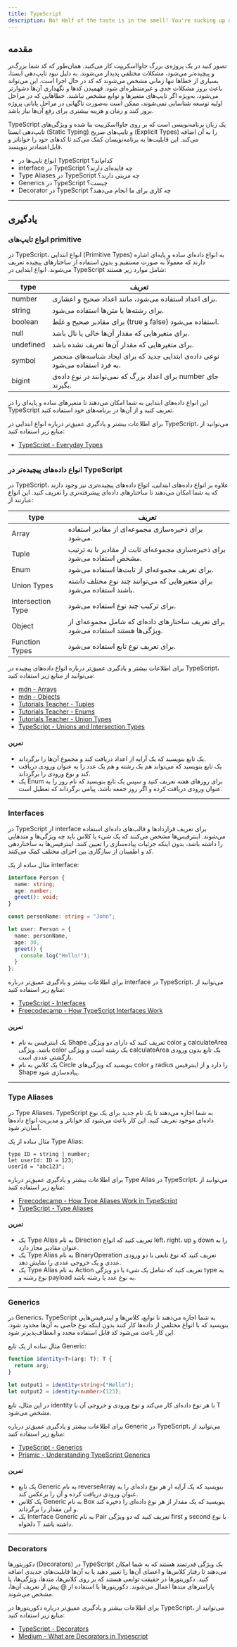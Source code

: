 ```yaml
---
title: TypeScript
description: No! Half of the taste is in the smell! You're sucking up all the taste units!
---
```


## مقدمه

تصور کنید در یک پروژه‌ی بزرگ جاوااسکریپت کار می‌کنید. همان‌طور که کد شما بزرگ‌تر و پیچیده‌تر می‌شود، مشکلات مختلفی پدیدار می‌شوند.
به دلیل نبود تایپ‌دهی ایستا، بسیاری از خطاها تنها زمانی مشخص می‌شوند که کد در حال اجرا است. این می‌تواند باعث بروز مشکلات جدی و غیرمنتظره‌ای شود.
فهمیدن کدها و نگهداری آن‌ها دشوارتر می‌شود، به‌ویژه اگر تایپ‌های متغیرها و توابع مشخص نباشند.
خطاهایی که در مراحل اولیه توسعه شناسایی نمی‌شوند، ممکن است به‌صورت ناگهانی در مراحل پایانی پروژه بروز کنند و زمان و هزینه بیشتری برای رفع آن‌ها نیاز باشد.

TypeScript یک زبان برنامه‌نویسی است که بر روی جاوااسکریپت بنا شده
و ویژگی‌های تایپ‌دهی ایستا (Static Typing) و تایپ‌های صریح (Explicit Types) را به آن اضافه می‌کند. این قابلیت‌ها به برنامه‌نویسان کمک می‌کند تا کدهای خود را خواناتر و قابل‌اعتمادتر بنویسند.
  
-   انواع تایپ‌ها در TypeScript  کدام‌اند؟
-   interface در TypeScript  چه فایده‌ای دارند؟
-   Type Aliases در TypeScript  چه مزیتی دارند؟
-   Generics در TypeScript  چیست؟
-   Decorator در TypeScript چه کاری برای ما انجام می‌دهند؟

---

## یادگیری

### انواع تایپ‌های primitive 

در TypeScript، انواع ابتدایی (Primitive Types) به انواع داده‌ای ساده و پایه‌ای اشاره دارند که معمولاً به صورت مستقیم و بدون استفاده از ساختارهای پیچیده تعریف می‌شوند. انواع ابتدایی در TypeScript شامل موارد زیر هستند:

| type      | تعریف                                                                         |
|-----------|-------------------------------------------------------------------------------|
| number    | برای اعداد استفاده می‌شود، مانند اعداد صحیح و اعشاری.                         |
| string    | برای رشته‌ها یا متن‌ها استفاده می‌شود.                                        |
| boolean   | برای مقادیر صحیح و غلط (true و false) استفاده می‌شود.                         |
| null      | برای متغیرهایی که مقدار آن‌ها خالی یا نال باشد.                               |
| undefined | برای متغیرهایی که مقدار آن‌ها تعریف نشده باشد.                                |
| symbol    | نوعی داده‌ی ابتدایی جدید که برای ایجاد شناسه‌های منحصر به فرد استفاده می‌شود. |
| bigint    | برای اعداد بزرگ که نمی‌توانند در نوع داده‌ی number جای بگیرند.                |

 این انواع داده‌های ابتدایی به شما امکان می‌دهند تا متغیرهای ساده و پایه‌ای را در TypeScript تعریف کنید و از آن‌ها در برنامه‌های خود استفاده کنید.

برای اطلاعات بیشتر و یادگیری عمیق‌تر درباره انواع ابتدایی در TypeScript، می‌توانید از منابع زیر استفاده کنید:

- [TypeScript - Everyday Types](https://www.typescriptlang.org/docs/handbook/2/everyday-types.html)

---

### انواع داده‌های پیچیده‌تر در TypeScript

در TypeScript، علاوه بر انواع داده‌های ابتدایی، انواع داده‌های پیچیده‌تری نیز وجود دارند که به شما امکان می‌دهند تا ساختارهای داده‌ای پیشرفته‌تری را تعریف کنید. این انواع عبارتند از:

| type                                                                             | تعریف |
| ----------------- | -------------------------------------------------------------------------------- |
| Array                              | برای ذخیره‌سازی مجموعه‌ای از مقادیر استفاده می‌شود.                                                                                                              |
| Tuple                              | برای ذخیره‌سازی مجموعه‌ای ثابت از مقادیر با به ترتیب مشخص استفاده می‌شود.                                                                                        |
| Enum                               | برای تعریف مجموعه‌ای از ثابت‌ها استفاده می‌شود.                                                                                                                  |
| Union Types                        | برای متغیرهایی که می‌توانند چند نوع مختلف داشته باشند استفاده می‌شود.                                                                                            |
| Intersection Type                  | برای ترکیب چند نوع استفاده می‌شود.                                                                                                                               |
| Object                             | برای تعریف ساختارهای داده‌ای که شامل مجموعه‌ای از ویژگی‌ها هستند استفاده می‌شود.                                                                                 |
| Function Types                     | برای تعریف نوع تابع استفاده می‌شود.                                                                                                                              |

برای اطلاعات بیشتر و یادگیری عمیق‌تر درباره انواع داده‌های پیچیده در TypeScript، می‌توانید از منابع زیر استفاده کنید:

- [mdn - Arrays](https://developer.mozilla.org/en-US/docs/Glossary/Array)
- [mdn - Objects](https://developer.mozilla.org/en-US/docs/Glossary/Object)
- [Tutorials Teacher - Tuples](https://www.tutorialsteacher.com/typescript/typescript-tuple)
- [Tutorials Teacher - Enums](https://www.tutorialsteacher.com/typescript/typescript-enum)
- [Tutorials Teacher - Union Types](https://www.tutorialsteacher.com/typescript/typescript-union)
- [TypeScript - Unions and Intersection Types](https://www.typescriptlang.org/docs/handbook/unions-and-intersections.html)

#### تمرین

- یک تابع بنویسید که یک آرایه از اعداد دریافت کند و مجموع آن‌ها را برگرداند.
- یک تابع بنویسید که می‌تواند هم یک رشته و هم یک عدد را به عنوان ورودی دریافت کند و نوع ورودی را برگرداند.
- یک Enum برای روزهای هفته تعریف کنید و سپس یک تابع بنویسید که نام روز را به عنوان ورودی دریافت کرده و اگر روز جمعه باشد، پیامی برگرداند که تعطیل است.

---

### Interfaces

در TypeScript از interface برای تعریف قراردادها و قالب‌های داده‌ای استفاده می‌شوند. اینترفیس‌ها مشخص می‌کنند که یک شیء یا کلاس باید چه ویژگی‌ها و متدهایی را داشته باشد، بدون اینکه جزئیات پیاده‌سازی را تعیین کنند. اینترفیس‌ها به ساختاردهی کد و اطمینان از سازگاری بین اجزای مختلف کمک می‌کنند.

مثال ساده از یک interface:

```typescript
interface Person {
  name: string;
  age: number;
  greet(): void;
}

const personName: string = "John";

let user: Person = {
  name: personName,
  age: 30,
  greet() {
    console.log("Hello!");
  }
};
```

برای اطلاعات بیشتر و یادگیری عمیق‌تر درباره interface در TypeScript، می‌توانید از منابع زیر استفاده کنید:

- [TypeScript - Interfaces](https://www.typescriptlang.org/docs/handbook/interfaces.html)
- [Freecodecamp - How TypeScript Interfaces Work](https://www.freecodecamp.org/news/how-typescript-interfaces-work/)

#### تمرین

- یک اینترفیس به نام Shape تعریف کنید که دارای دو ویژگی color و calculateArea باشد. ویژگی color یک رشته است و ویژگی calculateArea یک تابع بدون ورودی بازگشتی عددی است.
- یک کلاس به نام Circle بنویسید که ویژگی‌های color و radius را دارد و از اینترفیس Shape پیاده‌سازی شود.

---

### Type Aliases

در Type Aliases،  TypeScript به شما اجازه می‌دهند تا یک نام جدید برای یک نوع داده‌ای موجود تعریف کنید. این کار باعث می‌شود کد خواناتر و مدیریت انواع داده‌ها آسان‌تر شود.

مثال ساده از یک Type Alias:
```shell
type ID = string | number;
let userId: ID = 123;
userId = "abc123";
```

برای اطلاعات بیشتر و یادگیری عمیق‌تر درباره Type Alias در TypeScript، می‌توانید از منابع زیر استفاده کنید:

- [Freecodecamp - How Type Aliases Work in TypeScript](https://www.freecodecamp.org/news/how-typescript-type-aliases-work/)
- [TypeScript - Type Aliases](https://www.typescriptlang.org/docs/handbook/2/everyday-types.html#type-aliases)

#### تمرین

- یک Type Alias به نام Direction تعریف کنید که انواع left، right، up و down را به عنوان مقادیر مجاز دارد.
- یک Type Alias به نام BinaryOperation تعریف کنید که نوع تابعی با دو ورودی عددی و یک خروجی عددی را نمایش دهد.
- یک Type Alias به نام Action تعریف کنید که شامل یک شیء با دو ویژگی type به نوع رشته و payload به نوع عدد یا رشته باشد.

---

### Generics

در Generics، TypeScript به شما اجازه می‌دهند تا توابع، کلاس‌ها و اینترفیس‌هایی بنویسید که با انواع مختلفی از داده‌ها کار کنند بدون اینکه نوع خاصی به آن‌ها محدود شود. این کار باعث می‌شود کد قابل استفاده مجدد و انعطاف‌پذیرتر شود.

مثال ساده از یک تابع Generic:

```typescript
function identity<T>(arg: T): T {
  return arg;
}

let output1 = identity<string>("Hello");
let output2 = identity<number>(123);
```

در این مثال، تابع identity با هر نوع داده‌ای کار می‌کند و نوع ورودی و خروجی آن با T مشخص می‌شود.

برای اطلاعات بیشتر و یادگیری عمیق‌تر درباره Generic در TypeScript، می‌توانید از منابع زیر استفاده کنید:

- [TypeScript - Generics](https://www.typescriptlang.org/docs/handbook/2/generics.html)
- [Prismic - Understanding TypeScript Generics](https://prismic.io/blog/typescript-generics)

#### تمرین

- یک تابع Generic به نام reverseArray بنویسید که یک آرایه از هر نوع داده‌ای را به عنوان ورودی دریافت کرده و آن را برعکس کند.
- یک کلاس Generic به نام Box بنویسید که یک مقدار از هر نوع داده‌ای را ذخیره کند و این مقدار را برگرداند.
- یک Interface Generic به نام Pair تعریف کنید که دو ویژگی first و second با نوع دلخواه T داشته باشد.

---

### Decorators

دکوریتورها (Decorators) در TypeScript یک ویژگی قدرتمند هستند که به شما امکان می‌دهند تا رفتار کلاس‌ها و اعضای آن‌ها را تغییر دهید یا به آن‌ها قابلیت‌های جدیدی اضافه کنید. دکوریتورها در حقیقت توابعی هستند که بر روی کلاس‌ها، متدها، ویژگی‌ها، یا پارامترهای متدها اعمال می‌شوند. دکوریتورها با استفاده از @ پیش از تعریف آن‌ها، مشخص می‌شوند.

برای اطلاعات بیشتر و یادگیری عمیق‌تر درباره دکوریتورها در TypeScript، می‌توانید از منابع زیر استفاده کنید:

- [TypeScript - Decorators](https://www.typescriptlang.org/docs/handbook/decorators.html)
- [Medium - What are Decorators in Typescript](https://medium.com/@InspireTech/what-are-decorators-in-typescript-and-how-to-use-decorators-d82d15c5851f)